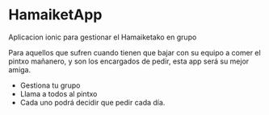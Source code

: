 # HamaiketApp
Aplicacion ionic para gestionar el Hamaiketako en grupo

Para aquellos que sufren cuando tienen que bajar con su equipo a comer el pintxo mañanero, y son los encargados de pedir, esta app será su mejor amiga.

- Gestiona tu grupo
- Llama a todos al pintxo
- Cada uno podrá decidir que pedir cada día.
